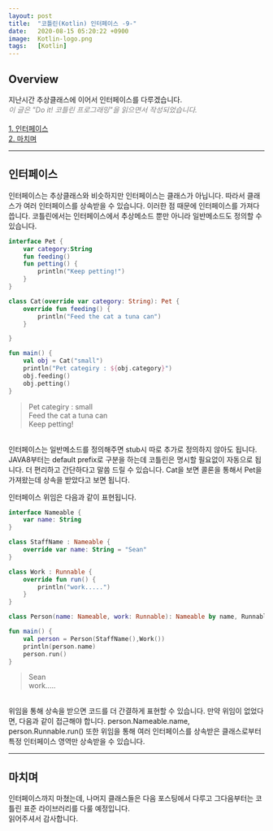 ```yaml
---
layout: post
title:  "코틀린(Kotlin) 인터페이스 -9-"
date:   2020-08-15 05:20:22 +0900
image:  Kotlin-logo.png
tags:   [Kotlin]
---
```

## Overview  
지난시간 추상클래스에 이어서 인터페이스를 다루겠습니다.  
<span style="color: grey">*이 글은 "Do it! 코틀린 프로그래밍"을 읽으면서 작성되었습니다.*</span>  
<br>
[1. 인터페이스](#인터페이스)  
[2. 마치며](#마치며)  

------------------------  

## 인터페이스  
인터페이스는 추상클래스와 비슷하지만 인터페이스는 클래스가 아닙니다. 따라서 클래스가 여러 인터페이스를 상속받을 수 있습니다. 이러한 점 때문에 인터페이스를 가져다 씁니다. 코틀린에서는 인터페이스에서 추상메소드 뿐만 아니라 일반메소드도 정의할 수 있습니다.  
```kotlin  
interface Pet {
    var category:String
    fun feeding()
    fun petting() {
        println("Keep petting!")
    }
}

class Cat(override var category: String): Pet {
    override fun feeding() {
        println("Feed the cat a tuna can")
    }

}

fun main() {
    val obj = Cat("small")
    println("Pet categiry : ${obj.category}")
    obj.feeding()
    obj.petting()
}
```
>Pet categiry : small  
Feed the cat a tuna can  
Keep petting!  

<br>
인터페이스는 일반메소드를 정의해주면 stub시 따로 추가로 정의하지 않아도 됩니다. JAVA8부터는 default prefix로 구분을 하는데 코틀린은 명시할 필요없이 자동으로 됩니다. 더 편리하고 간단하다고 말씀 드릴 수 있습니다. Cat을 보면 콜론을 통해서 Pet을 가져왔는데 상속을 받았다고 보면 됩니다.  

인터페이스 위임은 다음과 같이 표현됩니다.  
```kotlin
interface Nameable {
    var name: String
}

class StaffName : Nameable {
    override var name: String = "Sean"
}

class Work : Runnable {
    override fun run() {
        println("work.....")
    }
}

class Person(name: Nameable, work: Runnable): Nameable by name, Runnable by work

fun main() {
    val person = Person(StaffName(),Work())
    println(person.name)
    person.run()
}
```  
>Sean  
work.....  

<br>
위임을 통해 상속을 받으면 코드를 더 간결하게 표현할 수 있습니다. 만약 위임이 없었다면, 다음과 같이 접근해야 합니다.  
person.Nameable.name, person.Runnable.run()  
또한 위임을 통해 여러 인터페이스를 상속받은 클래스로부터 특정 인터페이스 영역만 상속받을 수 있습니다.  

------------------------  

## 마치며
인터페이스까지 마쳤는데, 나머지 클래스들은 다음 포스팅에서 다루고 그다음부터는 코틀린 표준 라이브러리를 다룰 예정입니다.  
읽어주셔서 감사합니다.  
